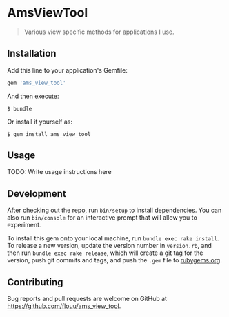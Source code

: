 # AmsViewTool

> Various view specific methods for applications I use.

## Installation

Add this line to your application's Gemfile:

```ruby
gem 'ams_view_tool'
```

And then execute:

    $ bundle

Or install it yourself as:

    $ gem install ams_view_tool

## Usage

TODO: Write usage instructions here

## Development

After checking out the repo, run `bin/setup` to install dependencies. You can also run `bin/console` for an interactive prompt that will allow you to experiment.

To install this gem onto your local machine, run `bundle exec rake install`. To release a new version, update the version number in `version.rb`, and then run `bundle exec rake release`, which will create a git tag for the version, push git commits and tags, and push the `.gem` file to [rubygems.org](https://rubygems.org).

## Contributing

Bug reports and pull requests are welcome on GitHub at https://github.com/flouu/ams_view_tool.
